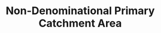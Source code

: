 ---
schema: default
title: Non-Denominational Primary Catchment Area
organization: Renfrewshire Council
notes: >-
    Education
resources:
  - name: Non-Denominational Primary Catchment Area FEATURE LAYER
  - url: >-
      
  - format: FEATURE LAYER
license: 
category:

  - Education
  - Open Data
  - School
  - Nursery
  - ASN
  - Learning
  - Catchment Areas
maintainer: Renfrewshire Council
maintainer_email: someone@example.com
---